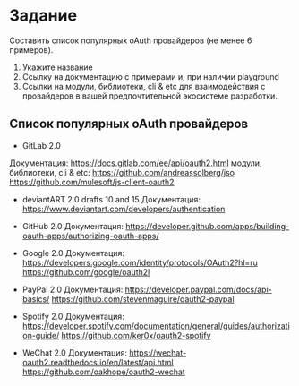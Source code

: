# Задание
Составить список популярных oAuth провайдеров (не менее 6 примеров).

1.  Укажите название
2.  Ссылку на документацию с примерами и, при наличии playground
3.  Ссылки на модули, библиотеки, cli & etc для взаимодействия с провайдеров в вашей предпочтительной экосистеме разработки.

## Cписок популярных oAuth провайдеров
+ GitLab 2.0

Документация: https://docs.gitlab.com/ee/api/oauth2.html
модули, библиотеки, cli & etc:
https://github.com/andreassolberg/jso
https://github.com/mulesoft/js-client-oauth2

+ deviantART 2.0 drafts 10 and 15
Документация: https://www.deviantart.com/developers/authentication

+ GitHub 2.0
Документация: https://developer.github.com/apps/building-oauth-apps/authorizing-oauth-apps/

+ Google 2.0
Документация: https://developers.google.com/identity/protocols/OAuth2?hl=ru
https://github.com/google/oauth2l

+ PayPal 2.0
Документация: https://developer.paypal.com/docs/api-basics/
https://github.com/stevenmaguire/oauth2-paypal

+ Spotify 2.0
Документация: https://developer.spotify.com/documentation/general/guides/authorization-guide/
https://github.com/ker0x/oauth2-spotify

+ WeChat 2.0
Документация: https://wechat-oauth2.readthedocs.io/en/latest/api.html
https://github.com/oakhope/oauth2-wechat
